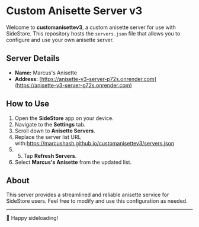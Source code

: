 # Custom Anisette Server v3

Welcome to **customanisettev3**, a custom anisette server for use with SideStore. This repository hosts the `servers.json` file that allows you to configure and use your own anisette server.

## Server Details

- **Name:** Marcus's Anisette
- **Address:** [https://anisette-v3-server-p72s.onrender.com](https://anisette-v3-server-p72s.onrender.com)

## How to Use

1. Open the **SideStore** app on your device.
2. Navigate to the **Settings** tab.
3. Scroll down to **Anisette Servers**.
4. Replace the server list URL with:https://marcushash.github.io/customanisettev3/servers.json
5. 5. Tap **Refresh Servers**.
6. Select **Marcus's Anisette** from the updated list.

## About

This server provides a streamlined and reliable anisette service for SideStore users. Feel free to modify and use this configuration as needed.

---

🎉 Happy sideloading!
